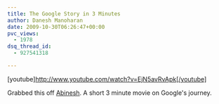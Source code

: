 ```yaml
---
title: The Google Story in 3 Minutes
author: Danesh Manoharan
date: 2009-10-30T06:26:47+00:00
pvc_views:
  - 1978
dsq_thread_id:
  - 927541318

---
```

[youtube]http://www.youtube.com/watch?v=EjN5avRvApk[/youtube]

Grabbed this off [Abinesh][1]. A short 3 minute movie on Google's journey.

 [1]: http://www.abinesh.com/delirium/posts/the-google-story/